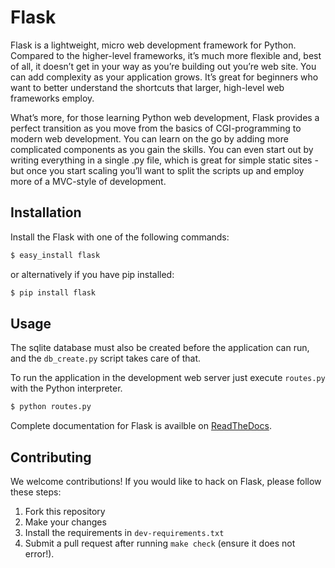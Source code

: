 # Flask

Flask is a lightweight, micro web development framework for Python. Compared to the higher-level frameworks, it’s much more flexible and, best of all, it doesn’t get in your way as you’re building out you’re web site. You can add complexity as your application grows. It’s great for beginners who want to better understand the shortcuts that larger, high-level web frameworks employ.

What’s more, for those learning Python web development, Flask provides a perfect transition as you move from the basics of CGI-programming to modern web development. You can learn on the go by adding more complicated components as you gain the skills. You can even start out by writing everything in a single .py file, which is great for simple static sites - but once you start scaling you’ll want to split the scripts up and employ more of a MVC-style of development.


## Installation

Install the Flask with one of the following commands:

```sh
$ easy_install flask
```

or alternatively if you have pip installed:

```sh
$ pip install flask
```

## Usage

The sqlite database must also be created before the application can run, and the `db_create.py` script takes care of that.

To run the application in the development web server just execute `routes.py` with the Python interpreter.
```sh
$ python routes.py
```

Complete documentation for Flask is availble on [ReadTheDocs](http://flask.readthedocs.org/en/latest/).


## Contributing

We welcome contributions! If you would like to hack on Flask, please
follow these steps:

1. Fork this repository
2. Make your changes
3. Install the requirements in `dev-requirements.txt`
4. Submit a pull request after running `make check` (ensure it does not error!).

